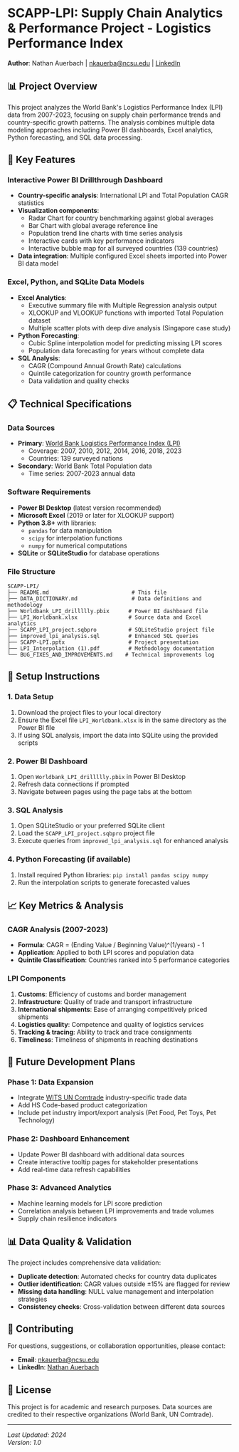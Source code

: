 # SCAPP-LPI: Supply Chain Analytics & Performance Project - Logistics Performance Index

**Author**: Nathan Auerbach | nkauerba@ncsu.edu | [LinkedIn](https://www.linkedin.com/in/nkauerbach05)

## 📊 Project Overview

This project analyzes the World Bank's Logistics Performance Index (LPI) data from 2007-2023, focusing on supply chain performance trends and country-specific growth patterns. The analysis combines multiple data modeling approaches including Power BI dashboards, Excel analytics, Python forecasting, and SQL data processing.

## 🎯 Key Features

### Interactive Power BI Drillthrough Dashboard
- **Country-specific analysis**: International LPI and Total Population CAGR statistics
- **Visualization components**:
  - Radar Chart for country benchmarking against global averages
  - Bar Chart with global average reference line
  - Population trend line charts with time series analysis
  - Interactive cards with key performance indicators
  - Interactive bubble map for all surveyed countries (139 countries)
- **Data integration**: Multiple configured Excel sheets imported into Power BI data model

### Excel, Python, and SQLite Data Models
- **Excel Analytics**:
  - Executive summary file with Multiple Regression analysis output
  - XLOOKUP and VLOOKUP functions with imported Total Population dataset
  - Multiple scatter plots with deep dive analysis (Singapore case study)
- **Python Forecasting**:
  - Cubic Spline interpolation model for predicting missing LPI scores
  - Population data forecasting for years without complete data
- **SQL Analysis**:
  - CAGR (Compound Annual Growth Rate) calculations
  - Quintile categorization for country growth performance
  - Data validation and quality checks

## 📋 Technical Specifications

### Data Sources
- **Primary**: [World Bank Logistics Performance Index (LPI)](https://lpi.worldbank.org/)
  - Coverage: 2007, 2010, 2012, 2014, 2016, 2018, 2023
  - Countries: 139 surveyed nations
- **Secondary**: World Bank Total Population data
  - Time series: 2007-2023 annual data

### Software Requirements
- **Power BI Desktop** (latest version recommended)
- **Microsoft Excel** (2019 or later for XLOOKUP support)
- **Python 3.8+** with libraries:
  - `pandas` for data manipulation
  - `scipy` for interpolation functions
  - `numpy` for numerical computations
- **SQLite** or **SQLiteStudio** for database operations

### File Structure
```
SCAPP-LPI/
├── README.md                          # This file
├── DATA_DICTIONARY.md                 # Data definitions and methodology
├── Worldbank_LPI_drillllly.pbix      # Power BI dashboard file
├── LPI_Worldbank.xlsx                # Source data and Excel analytics
├── SCAPP_LPI_project.sqbpro          # SQLiteStudio project file
├── improved_lpi_analysis.sql         # Enhanced SQL queries
├── SCAPP-LPI.pptx                    # Project presentation
├── LPI_Interpolation (1).pdf         # Methodology documentation
└── BUG_FIXES_AND_IMPROVEMENTS.md    # Technical improvements log
```

## 🚀 Setup Instructions

### 1. Data Setup
1. Download the project files to your local directory
2. Ensure the Excel file `LPI_Worldbank.xlsx` is in the same directory as the Power BI file
3. If using SQL analysis, import the data into SQLite using the provided scripts

### 2. Power BI Dashboard
1. Open `Worldbank_LPI_drillllly.pbix` in Power BI Desktop
2. Refresh data connections if prompted
3. Navigate between pages using the page tabs at the bottom

### 3. SQL Analysis
1. Open SQLiteStudio or your preferred SQLite client
2. Load the `SCAPP_LPI_project.sqbpro` project file
3. Execute queries from `improved_lpi_analysis.sql` for enhanced analysis

### 4. Python Forecasting (if available)
1. Install required Python libraries: `pip install pandas scipy numpy`
2. Run the interpolation scripts to generate forecasted values

## 📈 Key Metrics & Analysis

### CAGR Analysis (2007-2023)
- **Formula**: CAGR = (Ending Value / Beginning Value)^(1/years) - 1
- **Application**: Applied to both LPI scores and population data
- **Quintile Classification**: Countries ranked into 5 performance categories

### LPI Components
1. **Customs**: Efficiency of customs and border management
2. **Infrastructure**: Quality of trade and transport infrastructure
3. **International shipments**: Ease of arranging competitively priced shipments
4. **Logistics quality**: Competence and quality of logistics services
5. **Tracking & tracing**: Ability to track and trace consignments
6. **Timeliness**: Timeliness of shipments in reaching destinations

## 🔮 Future Development Plans

### Phase 1: Data Expansion
- Integrate [WITS UN Comtrade](https://wits.worldbank.org/) industry-specific trade data
- Add HS Code-based product categorization
- Include pet industry import/export analysis (Pet Food, Pet Toys, Pet Technology)

### Phase 2: Dashboard Enhancement
- Update Power BI dashboard with additional data sources
- Create interactive tooltip pages for stakeholder presentations
- Add real-time data refresh capabilities

### Phase 3: Advanced Analytics
- Machine learning models for LPI score prediction
- Correlation analysis between LPI improvements and trade volumes
- Supply chain resilience indicators

## 📊 Data Quality & Validation

The project includes comprehensive data validation:
- **Duplicate detection**: Automated checks for country data duplicates
- **Outlier identification**: CAGR values outside ±15% are flagged for review
- **Missing data handling**: NULL value management and interpolation strategies
- **Consistency checks**: Cross-validation between different data sources

## 🤝 Contributing

For questions, suggestions, or collaboration opportunities, please contact:
- **Email**: nkauerba@ncsu.edu
- **LinkedIn**: [Nathan Auerbach](https://www.linkedin.com/in/nkauerbach05)

## 📝 License

This project is for academic and research purposes. Data sources are credited to their respective organizations (World Bank, UN Comtrade).

---

*Last Updated: 2024*  
*Version: 1.0*


